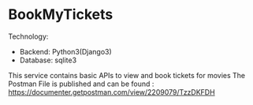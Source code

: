 # BookMyTickets
Technology:
- Backend: Python3(Django3)
- Database: sqlite3

This service contains basic APIs to view and book tickets for movies
The Postman File is published and can be found : https://documenter.getpostman.com/view/2209079/TzzDKFDH
